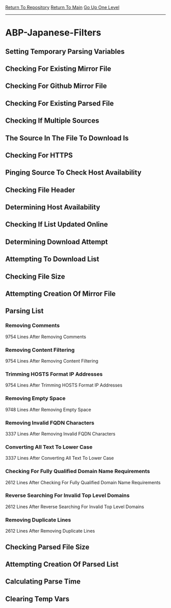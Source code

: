 [Return To Repository](https://github.com/deathbybandaid/piholeparser/)
[Return To Main](https://github.com/deathbybandaid/piholeparser/blob/master/RecentRunLogs/Mainlog.md)
[Go Up One Level](https://github.com/deathbybandaid/piholeparser/blob/master/RecentRunLogs/TopLevelScripts/30-Processing-External-Blacklists.md)
____________________________________
# ABP-Japanese-Filters
## Setting Temporary Parsing Variables
## Checking For Existing Mirror File
## Checking For Github Mirror File
## Checking For Existing Parsed File
## Checking If Multiple Sources
## The Source In The File To Download Is
## Checking For HTTPS
## Pinging Source To Check Host Availability
## Checking File Header
## Determining Host Availability
## Checking If List Updated Online
## Determining Download Attempt
## Attempting To Download List
## Checking File Size
## Attempting Creation Of Mirror File
## Parsing List
### Removing Comments
9754 Lines After Removing Comments
### Removing Content Filtering
9754 Lines After Removing Content Filtering
### Trimming HOSTS Format IP Addresses
9754 Lines After Trimming HOSTS Format IP Addresses
### Removing Empty Space
9748 Lines After Removing Empty Space
### Removing Invalid FQDN Characters
3337 Lines After Removing Invalid FQDN Characters
### Converting All Text To Lower Case
3337 Lines After Converting All Text To Lower Case
### Checking For Fully Qualified Domain Name Requirements
2612 Lines After Checking For Fully Qualified Domain Name Requirements
### Reverse Searching For Invalid Top Level Domains
2612 Lines After Reverse Searching For Invalid Top Level Domains
### Removing Duplicate Lines
2612 Lines After Removing Duplicate Lines
## Checking Parsed File Size
## Attempting Creation Of Parsed List
## Calculating Parse Time
## Clearing Temp Vars
